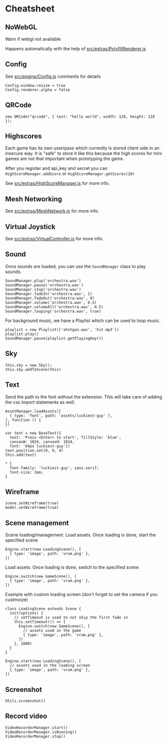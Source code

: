 # Cheatsheet

## NoWebGL

Warn if webgl not available

Happens automatically with the help of [src/extras/PolyfillRenderer.js](src/extras/PolyfillRenderer.js)

## Config

See [src/engine/Config.js](src/engine/Config.js) comments for details

```
Config.window.resize = true
Config.renderer.alpha = false
```

## QRCode

```
new QRCode("qrcode", { text: "hello world", width: 128, height: 128 });
```

## Highscores

Each game has its own user/pass which currently is stored client side in an insecure
way. It is "safe" to store it like this because the high scores for mini games
are not that important when prototyping the game.

After you register and api_key and secret you can `HighScoreManager.addScore` or `HighScoreManager.getScores(20)`

See [src/extras/HighScoreManager.js](src/extras/HighScoreManager.js) for more info.

## Mesh Networking

See [src/extras/MeshNetwork.js](src/extras/MeshNetwork.js) for more info.

## Virtual Joystick

See [src/extras/VirtualController.js](src/extras/VirtualController.js) for more info.

## Sound

Once sounds are loaded, you can use the `SoundManager` class to play sounds.

```
SoundManager.play('orchestra.wav')
SoundManager.pause('orchestra.wav')
SoundManager.stop('orchestra.wav')
SoundManager.fadeIn('orchestra.wav', 1)
SoundManager.fadeOut('orchestra.wav', 0)
SoundManager.volume('orchestra.wav', 0.5)
SoundManager.volumeAll('orchestra.wav', 0.5)
SoundManager.looping('orchestra.wav', true)
```

For background music, we have a Playlist which can be used to loop music.

```
playlist = new Playlist(['shotgun.wav', 'hit.mp3'])
playlist.play()
SoundManager.pause(playlist.getPlayingKey())
```

## Sky

```
this.sky = new Sky();
this.sky.addToScene(this)
```

## Text

Send the path to the font without the extension. This will take care of
adding the css import statements as well.

```
AssetManager.loadAssets([
  { type: 'font', path: 'assets/luckiest-guy' },
], function () {
})

var text = new BaseText({
  text: 'Press <Enter> to start', fillStyle: 'blue',
  canvasW: 1024, canvasH: 1024,
  font: '64px luckiest-guy'})
text.position.set(0, 0, 4)
this.add(text)
```

```
* {
  font-family: 'luckiest-guy', sans-serif;
  font-size: 2em;
}
```

## Wireframe

```
scene.setWireframe(true)
model.setWireframe(true)
```

## Scene management

Scene loading/management. Load assets. Once loading is done, start the
specified scene

```
Engine.start(new LoadingScene(), [
  { type: 'image', path: 'vrum.png' },
])
```

Load assets. Once loading is done, switch to the specified scene

```
Engine.switch(new GameScene(), [
  { type: 'image', path: 'vrum.png' },
])
```

Example with custom loading screen (don't forget to set the camera if you
custmoize)

```
class LoadingScene extends Scene {
  init(options) {
    // setTimeout is used to not skip the first fade in
    this.setTimeout(() => {
      Engine.switch(new GameScene(), [
        // assets used in the game
        { type: 'image', path: 'vrum.png' },
      ])
    }, 1000)
  }
}

Engine.start(new LoadingScene(), [
  // assets used in the loading screen
  { type: 'image', path: 'vrum.png' },
])
```

## Screenshot

```
Utils.screenshot()
```

## Record video

```
VideoRecorderManager.start()
VideoRecorderManager.isRunning()
VideoRecorderManager.stop()
```
